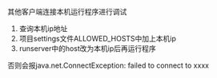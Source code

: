 其他客户端连接本机运行程序进行调试

1. 查询本机ip地址
2. 项目settings文件ALLOWED_HOSTS中加上本机ip
3. runserver中的host改为本机ip后再运行程序

否则会报java.net.ConnectException: failed to connect to xxxx